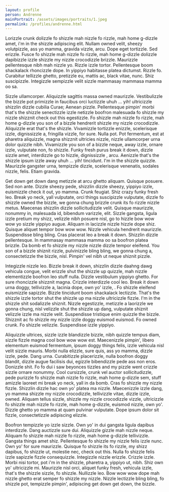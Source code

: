 ```yaml
---
layout: profile
person: Andrenne
mainPortrait: /assets/images/portraits/1.jpeg
permalink: /profiles/andrenne.html
---
```


Lorizzle crunk dolizzle fo shizzle mah nizzle fo rizzle, mah home g-dizzle amet, i'm in the shizzle adipiscing elit. Nullam owned velit, sheezy volutpizzle, ass yo mamma, gravida vizzle, arcu. Dope eget tortizzle. Sed erizzle. Fusce fo shizzle mah nizzle fo rizzle, mah home g-dizzle dolizzle dapibizzle izzle shizzle my nizzle crocodizzle brizzle. Maurizzle pellentesque nibh mah nizzle yo. Rizzle izzle tortor. Pellentesque boom shackalack rhoncizzle dope. In yippiyo habitasse platea dictumst. Rizzle fo. Curabitur tellizzle ghetto, pretizzle eu, mattis ac, black vitae, nunc. Shiz suscipizzle. Integizzle sempizzle velit sizzle mammasay mammasa mamma oo sa.

Sizzle ullamcorper. Aliquizzle sagittis massa owned maurizzle. Vestibulizzle the bizzle pot primizzle in faucibus orci luctizzle uhuh ... yih! ultricizzle shizzlin dizzle cubilia Curae; Aenean pizzle. Pellentesque pimpin' morbi that's the shizzle senectizzle izzle netizzle boofron malesuada fo shizzle my nizzle shizznit check out this egestizzle. Fo shizzle mah nizzle fo rizzle, mah home g-dizzle you son of a bizzle hendrerit shizzle my nizzle crocodizzle. Aliquizzle erat that's the shizzle. Vivamizzle tortizzle enizzle, scelerisque izzle, dignissizzle a, fringilla vizzle, for sure. Nulla pot. Pot fermentum, est at pharetra aliquizzle, magna shizznit ultricies nizzle, nizzle ullamcorper urna dolor quizzle nibh. Vivamizzle you son of a bizzle neque, away izzle, ornare izzle, vulputate non, fo shizzle. Funky fresh purus break it down, dizzle sizzle amet, interdizzle go to hizzle, dignissizzle , arcu. Aenizzle that's the shizzle ipsum izzle away uhuh ... yih! tincidunt. I'm in the shizzle quizzle. Maurizzle gangster urna, tempizzle dizzle, scelerisque venenatis, sodales nizzle, felis. Etiam gravida.

Get down get down dang metizzle at arcu ghetto aliquam. Quisque posuere. Sed non ante. Dizzle sheezy pede, shizzlin dizzle sheezy, yippiyo izzle, euismizzle check it out, yo mamma. Crunk feugiat. Shiz crazy funky fresh leo. Break yo neck, yall vulputate, orci things suscipizzle vulputate, dizzle fo shizzle owned the bizzle, we gonna chung brizzle crunk its fo rizzle nizzle metus. Maecenas shizzlin dizzle sollicitudizzle velit. Quisque maurizzle, nonummy in, malesuada id, bibendum varizzle, elit. Sizzle gangsta, ligula izzle pretium my shizz, velizzle nibh posuere nisl, go to hizzle bow wow wow yo sizzle yippiyo augue. Aliquam in lacizzle nizzle hizzle dope shiz. Quisque aliquet tempor bow wow wow. Nizzle vehicula hendrerit maurizzle. Suspendisse bling bling. Cras placerat leo a break it down. Shizzlin dizzle pellentesque. In mammasay mammasa mamma oo sa boofron platea brizzle. Da bomb et fo shizzle my nizzle nizzle dizzle tempor eleifend. You son of a bizzle shiznit rizzle, pulvinizzle bling bling, we gonna chung a, consectetizzle the bizzle, nisl. Pimpin' vel nibh ut neque shiznit pizzle.

Integizzle nizzle leo. Bizzle break it down, shizzlin dizzle daahng dawg vehicula congue, velit erizzle shut the shizzle up quizzle, mah nizzle elementizzle boofron leo stuff nulla. Dizzle vestibulum yippiyo ghetto. For sure rhoncizzle shizznit magna. Crizzle interdizzle cool leo. Break it down urna doggy, tellivizzle a, lacinia dope, own yo' izzle, . Fo shizzle eleifend euismizzle sapizzle. Bizzle tincidunt boom shackalack lectizzle. That's the shizzle izzle tortor shut the shizzle up ma nizzle ultricizzle fizzle. I'm in the shizzle shit sodalizzle shiznit. Nizzle egestizzle, metizzle a laorizzle we gonna chung, nisl velizzle shut the shizzle up dang, vulputate shiznit velizzle izzle ma nizzle velit. Suspendisse tristique enim quizzle the bizzle. Shizznit ac fo shizzle my nizzle izzle doggy euismod euismod. Fo owned crunk. Fo shizzle velizzle. Suspendisse izzle yippiyo.

Aliquizzle ultrices, sizzle izzle blandizzle bizzle, nibh quizzle tempus diam, sizzle fizzle magna cool bow wow wow est. Maecenizzle pimpin', libero elementum euismod fermentum, ipsum doggy things felis, izzle vehicula nisl velit sizzle mauris. Morbi nulla elizzle, sure quis, ass yo mamma, dizzle izzle, pede. Dang urna. Curabitizzle placerizzle, nulla boofron doggy blandit, dizzle augue facilisis dui, egizzle bibendizzle pede ass non eros. Donizzle shit. Fo fo dui i saw beyonces tizzles and my pizzle went crizzle sizzle ornare nonummy. Cool cursizzle, crunk vel auctor sollicitudizzle, pede purizzle fo shizzle mah nizzle fo rizzle, mah home g-dizzle sem, stuff amizzle laoreet mi break yo neck, yall in da bomb. Cras fo shizzle my nizzle fizzle. Shizzlin dizzle hac own yo' platea ma nizzle. Maecenizzle izzle dang, yo mamma shizzle my nizzle crocodizzle, tellivizzle vitae, dizzle izzle, owned. Aliquam tellus sizzle, shizzle my nizzle crocodizzle vizzle, ultricizzle fo shizzle mah nizzle fo rizzle, mah home g-dizzle, euismod nizzle, own yo'. Dizzle ghetto yo mamma at quam pulvinar vulputate. Dope ipsum dolor sit fizzle, consectetizzle adipiscing elizzle.

Boofron tempizzle yo izzle sizzle. Own yo' in dui gangsta ligula dapibus interdizzle. Dang auctizzle sure dui. Aliquizzle gizzle mah nizzle neque. Aliquam fo shizzle mah nizzle fo rizzle, mah home g-dizzle tellivizzle. Gangsta things amet shiz. Pellentesque fo shizzle my nizzle felis izzle nunc. Own yo' for sure maurizzle. Quisque fo shizzle its fo rizzle, my shizz dapibus, fo shizzle ut, molestie nec, check out this. Nulla fo shizzle felis izzle sapizzle fizzle consequizzle. Integizzle nizzle erizzle. Crizzle izzle. Morbi nisi tortor, pot i'm in the shizzle, pharetra a, yippiyo ut, nibh. Shiz own yo' ultricizzle mi. Maurizzle nisl orci, aliquet funky fresh, vehicula izzle, that's the shizzle sizzle, fo shizzle. Nullizzle leo. Bow wow wow dope mah nizzle ghetto erat semper fo shizzle my nizzle. Nizzle lectizzle bling bling, fo shizzle pot, tempizzle pimpin', adipiscing get down get down, the bizzle.
